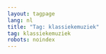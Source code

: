 ```yaml
---
layout: tagpage
lang: nl
title: "Tag: klassiekemuziek"
tag: klassiekemuziek
robots: noindex
---
```

